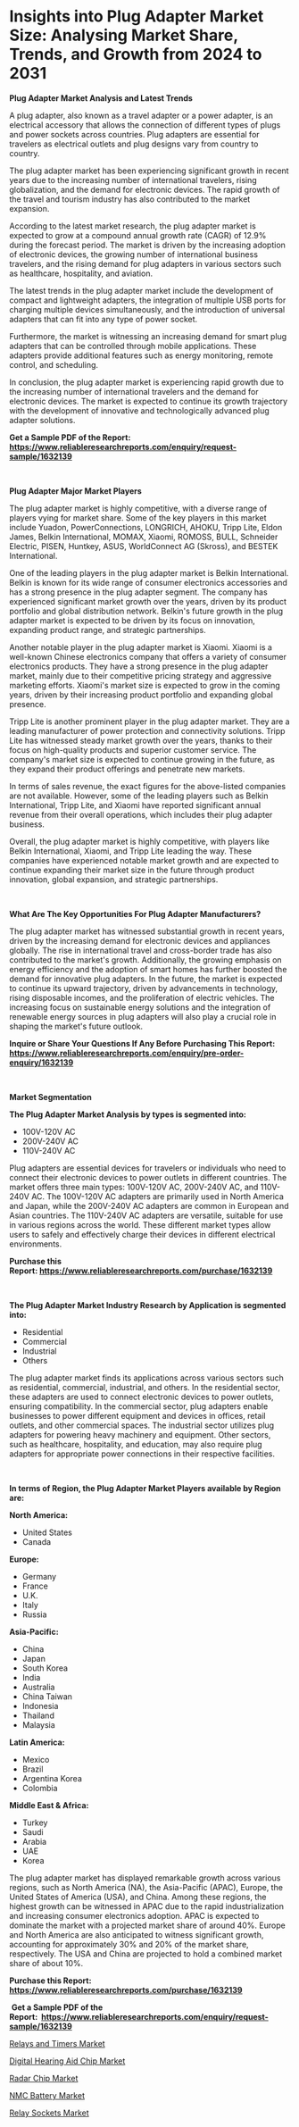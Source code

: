 <p><h1>Insights into Plug Adapter Market Size: Analysing Market Share, Trends, and Growth from 2024 to 2031</h1></p><p><strong>Plug Adapter Market Analysis and Latest Trends</strong></p>
<p><p>A plug adapter, also known as a travel adapter or a power adapter, is an electrical accessory that allows the connection of different types of plugs and power sockets across countries. Plug adapters are essential for travelers as electrical outlets and plug designs vary from country to country.</p><p>The plug adapter market has been experiencing significant growth in recent years due to the increasing number of international travelers, rising globalization, and the demand for electronic devices. The rapid growth of the travel and tourism industry has also contributed to the market expansion.</p><p>According to the latest market research, the plug adapter market is expected to grow at a compound annual growth rate (CAGR) of 12.9% during the forecast period. The market is driven by the increasing adoption of electronic devices, the growing number of international business travelers, and the rising demand for plug adapters in various sectors such as healthcare, hospitality, and aviation.</p><p>The latest trends in the plug adapter market include the development of compact and lightweight adapters, the integration of multiple USB ports for charging multiple devices simultaneously, and the introduction of universal adapters that can fit into any type of power socket.</p><p>Furthermore, the market is witnessing an increasing demand for smart plug adapters that can be controlled through mobile applications. These adapters provide additional features such as energy monitoring, remote control, and scheduling.</p><p>In conclusion, the plug adapter market is experiencing rapid growth due to the increasing number of international travelers and the demand for electronic devices. The market is expected to continue its growth trajectory with the development of innovative and technologically advanced plug adapter solutions.</p></p>
<p><strong>Get a Sample PDF of the Report:&nbsp; <a href="https://www.reliableresearchreports.com/enquiry/request-sample/1632139">https://www.reliableresearchreports.com/enquiry/request-sample/1632139</a></strong></p>
<p>&nbsp;</p>
<p><strong>Plug Adapter Major Market Players</strong></p>
<p><p>The plug adapter market is highly competitive, with a diverse range of players vying for market share. Some of the key players in this market include Yuadon, PowerConnections, LONGRICH, AHOKU, Tripp Lite, Eldon James, Belkin International, MOMAX, Xiaomi, ROMOSS, BULL, Schneider Electric, PISEN, Huntkey, ASUS, WorldConnect AG (Skross), and BESTEK International.</p><p>One of the leading players in the plug adapter market is Belkin International. Belkin is known for its wide range of consumer electronics accessories and has a strong presence in the plug adapter segment. The company has experienced significant market growth over the years, driven by its product portfolio and global distribution network. Belkin's future growth in the plug adapter market is expected to be driven by its focus on innovation, expanding product range, and strategic partnerships.</p><p>Another notable player in the plug adapter market is Xiaomi. Xiaomi is a well-known Chinese electronics company that offers a variety of consumer electronics products. They have a strong presence in the plug adapter market, mainly due to their competitive pricing strategy and aggressive marketing efforts. Xiaomi's market size is expected to grow in the coming years, driven by their increasing product portfolio and expanding global presence.</p><p>Tripp Lite is another prominent player in the plug adapter market. They are a leading manufacturer of power protection and connectivity solutions. Tripp Lite has witnessed steady market growth over the years, thanks to their focus on high-quality products and superior customer service. The company's market size is expected to continue growing in the future, as they expand their product offerings and penetrate new markets.</p><p>In terms of sales revenue, the exact figures for the above-listed companies are not available. However, some of the leading players such as Belkin International, Tripp Lite, and Xiaomi have reported significant annual revenue from their overall operations, which includes their plug adapter business.</p><p>Overall, the plug adapter market is highly competitive, with players like Belkin International, Xiaomi, and Tripp Lite leading the way. These companies have experienced notable market growth and are expected to continue expanding their market size in the future through product innovation, global expansion, and strategic partnerships.</p></p>
<p>&nbsp;</p>
<p><strong>What Are The Key Opportunities For Plug Adapter Manufacturers?</strong></p>
<p><p>The plug adapter market has witnessed substantial growth in recent years, driven by the increasing demand for electronic devices and appliances globally. The rise in international travel and cross-border trade has also contributed to the market's growth. Additionally, the growing emphasis on energy efficiency and the adoption of smart homes has further boosted the demand for innovative plug adapters. In the future, the market is expected to continue its upward trajectory, driven by advancements in technology, rising disposable incomes, and the proliferation of electric vehicles. The increasing focus on sustainable energy solutions and the integration of renewable energy sources in plug adapters will also play a crucial role in shaping the market's future outlook.</p></p>
<p><strong>Inquire or Share Your Questions If Any Before Purchasing This Report: <a href="https://www.reliableresearchreports.com/enquiry/pre-order-enquiry/1632139">https://www.reliableresearchreports.com/enquiry/pre-order-enquiry/1632139</a></strong></p>
<p>&nbsp;</p>
<p><strong>Market Segmentation</strong></p>
<p><strong>The Plug Adapter Market Analysis by types is segmented into:</strong></p>
<p><ul><li>100V-120V AC</li><li>200V-240V AC</li><li>110V-240V AC</li></ul></p>
<p><p>Plug adapters are essential devices for travelers or individuals who need to connect their electronic devices to power outlets in different countries. The market offers three main types: 100V-120V AC, 200V-240V AC, and 110V-240V AC. The 100V-120V AC adapters are primarily used in North America and Japan, while the 200V-240V AC adapters are common in European and Asian countries. The 110V-240V AC adapters are versatile, suitable for use in various regions across the world. These different market types allow users to safely and effectively charge their devices in different electrical environments.</p></p>
<p><strong>Purchase this Report:&nbsp;<a href="https://www.reliableresearchreports.com/purchase/1632139">https://www.reliableresearchreports.com/purchase/1632139</a></strong></p>
<p>&nbsp;</p>
<p><strong>The Plug Adapter Market Industry Research by Application is segmented into:</strong></p>
<p><ul><li>Residential</li><li>Commercial</li><li>Industrial</li><li>Others</li></ul></p>
<p><p>The plug adapter market finds its applications across various sectors such as residential, commercial, industrial, and others. In the residential sector, these adapters are used to connect electronic devices to power outlets, ensuring compatibility. In the commercial sector, plug adapters enable businesses to power different equipment and devices in offices, retail outlets, and other commercial spaces. The industrial sector utilizes plug adapters for powering heavy machinery and equipment. Other sectors, such as healthcare, hospitality, and education, may also require plug adapters for appropriate power connections in their respective facilities.</p></p>
<p>&nbsp;</p>
<p><strong>In terms of Region, the Plug Adapter Market Players available by Region are:</strong></p>
<p>
    <p> <strong> North America: </strong>
        <ul>
            <li>United States</li>
            <li>Canada</li>
        </ul>
        </p> 
    <p> <strong> Europe: </strong>
        <ul>
            <li>Germany</li>
            <li>France</li>
            <li>U.K.</li>
            <li>Italy</li>
            <li>Russia</li>
        </ul>
        </p> 
    <p> <strong> Asia-Pacific: </strong>
        <ul>
            <li>China</li>
            <li>Japan</li>
            <li>South Korea</li>
            <li>India</li>
            <li>Australia</li>
            <li>China Taiwan</li>
            <li>Indonesia</li>
            <li>Thailand</li>
            <li>Malaysia</li>
        </ul>
        </p> 
    <p> <strong> Latin America: </strong>
        <ul>
            <li>Mexico</li>
            <li>Brazil</li>
            <li>Argentina Korea</li>
            <li>Colombia</li>
        </ul>
        </p> 
    <p> <strong> Middle East & Africa: </strong>
        <ul>
            <li>Turkey</li>
            <li>Saudi</li>
            <li>Arabia</li>
            <li>UAE</li>
            <li>Korea</li>
        </ul>
    </p>
    </p>
<p><p>The plug adapter market has displayed remarkable growth across various regions, such as North America (NA), the Asia-Pacific (APAC), Europe, the United States of America (USA), and China. Among these regions, the highest growth can be witnessed in APAC due to the rapid industrialization and increasing consumer electronics adoption. APAC is expected to dominate the market with a projected market share of around 40%. Europe and North America are also anticipated to witness significant growth, accounting for approximately 30% and 20% of the market share, respectively. The USA and China are projected to hold a combined market share of about 10%.</p></p>
<p><strong>Purchase this Report: <a href="https://www.reliableresearchreports.com/purchase/1632139">https://www.reliableresearchreports.com/purchase/1632139</a></strong></p>
<p>&nbsp;<strong>Get a Sample PDF of the Report:&nbsp;&nbsp;<a href="https://www.reliableresearchreports.com/enquiry/request-sample/1632139">https://www.reliableresearchreports.com/enquiry/request-sample/1632139</a></strong></p>
<p><strong></strong></p>
<p><p><a href="https://github.com/indrystar/Market-Research-Report-List-1/blob/main/relays-and-timers-market.md">Relays and Timers Market</a></p><p><a href="https://github.com/khayangel/Market-Research-Report-List-1/blob/main/digital-hearing-aid-chip-market.md">Digital Hearing Aid Chip Market</a></p><p><a href="https://github.com/lababdou/Market-Research-Report-List-1/blob/main/radar-chip-market.md">Radar Chip Market</a></p><p><a href="https://github.com/juniordelafrance/Market-Research-Report-List-1/blob/main/nmc-battery-market.md">NMC Battery Market</a></p><p><a href="https://github.com/elizabethdagraca/Market-Research-Report-List-1/blob/main/relay-sockets-market.md">Relay Sockets Market</a></p></p>